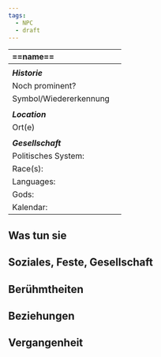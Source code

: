 ```yaml
---
tags:
  - NPC
  - draft
---
```


| **==name==**           |     |
| :--------------------- | :-- |
|                        |     |
| ***Historie***         |     |
| Noch prominent?        |     |
| Symbol/Wiedererkennung |     |
|                        |     |
| ***Location***         |     |
| Ort(e)                 |     |
|                        |     |
| ***Gesellschaft***     |     |
| Politisches System:    |     |
| Race(s):               |     |
| Languages:             |     |
| Gods:                  |     |
| Kalendar:              |     |

## Was tun sie
## Soziales, Feste, Gesellschaft
## Berühmtheiten
## Beziehungen
## Vergangenheit